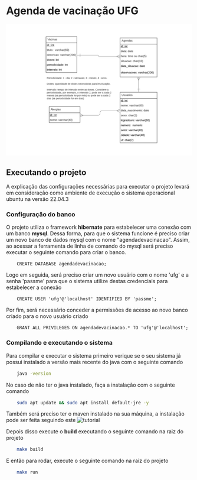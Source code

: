 # Agenda de vacinação UFG

![DER](./docs/projectDER.png)

## Executando o projeto

A explicação das configurações necessárias para executar o projeto levará em consideração como ambiente de execução o sistema operacional ubuntu na versão 22.04.3

### Configuração do banco

O projeto utiliza o framework **hibernate** para estabelecer uma conexão com um banco **mysql**. Dessa forma, para que o sistema funcione é preciso criar um novo banco de dados mysql com o nome "agendadevacinacao". Assim, ao acessar a ferramenta de linha de comando do mysql será preciso executar o seguinte comando para criar o banco.

``` msql
    CREATE DATABASE agendadevacinacao; 
```

Logo em seguida, será preciso criar um novo usuário com o nome 'ufg' e a senha 'passme' para que o sistema utilize destas credenciais para estabelecer a conexão

``` msql
    CREATE USER 'ufg'@'localhost' IDENTIFIED BY 'passme';  
```

Por fim, será necessário conceder a permissões de acesso ao novo banco criado para o novo usuário criado

``` msql
    GRANT ALL PRIVILEGES ON agendadevacinacao.* TO 'ufg'@'localhost';
```

### Compilando e executando o sistema

Para compilar e executar o sistema primeiro verique se o seu sistema já possui instalado a versão mais recente do java com o seguinte comando

```bash
    java -version
```

No caso de não ter o java instalado, faça a instalação com o seguinte comando

```bash
    sudo apt update && sudo apt install default-jre -y 
```

Também será preciso ter o maven instalado na sua máquina, a instalação pode ser feita seguindo este ![tutorial](https://www.digitalocean.com/community/tutorials/install-maven-linux-ubuntu)

Depois disso execute o **build** executando o seguinte comando na raiz do projeto

```bash
    make build
```

E então para rodar, execute o seguinte comando na raiz do projeto

```bash
    make run
```
